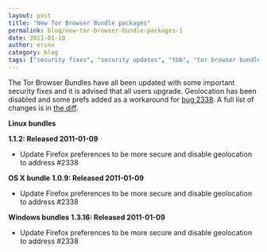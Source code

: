 ```yaml
---
layout: post
title: "New Tor Browser Bundle packages"
permalink: blog/new-tor-browser-bundle-packages-1
date: 2011-01-10
author: erinn
category: blog
tags: ["security fixes", "security updates", "tbb", "tor browser bundle", "torbrowser", "updated packages"]
---
```


The Tor Browser Bundles have all been updated with some important security fixes and it is advised that all users upgrade. Geolocation has been disabled and some prefs added as a workaround for [bug 2338](https://trac.torproject.org/projects/tor/ticket/2338). A full list of changes is in [the diff](https://gitweb.torproject.org/torbrowser.git/blobdiff/bdf8d711b08935bbd37979270dc30347d1cb2c44..2c895ec8f004427744579f466a73a8ebb576c8ec:/build-scripts/config/prefs.js).

**Linux bundles**

**1.1.2: Released 2011-01-09**

- Update Firefox preferences to be more secure and disable geolocation to address #2338

**OS X bundle**
**1.0.9: Released 2011-01-09**

- Update Firefox preferences to be more secure and disable geolocation to address #2338

**Windows bundles**
**1.3.16: Released 2011-01-09**

- Update Firefox preferences to be more secure and disable geolocation to address #2338

